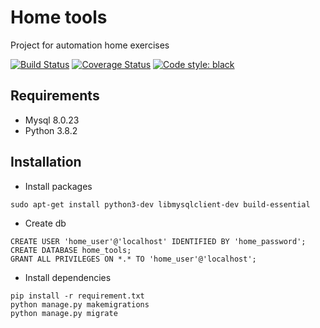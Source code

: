 # Home tools

Project for automation home exercises 

[![Build Status](https://travis-ci.org/BigBlackWolf/home_tools.svg?branch=main)](https://travis-ci.org/BigBlackWolf/home_tools)
[![Coverage Status](https://coveralls.io/repos/github/BigBlackWolf/home_tools/badge.svg)](https://coveralls.io/github/BigBlackWolf/home_tools)
<a href="https://github.com/psf/black"><img alt="Code style: black" src="https://img.shields.io/badge/code%20style-black-000000.svg"></a>

## Requirements

- Mysql 8.0.23
- Python 3.8.2

## Installation


- Install packages
```shell
sudo apt-get install python3-dev libmysqlclient-dev build-essential
```

- Create db
```mysql
CREATE USER 'home_user'@'localhost' IDENTIFIED BY 'home_password';
CREATE DATABASE home_tools;
GRANT ALL PRIVILEGES ON *.* TO 'home_user'@'localhost';
```

- Install dependencies
```shell
pip install -r requirement.txt
python manage.py makemigrations
python manage.py migrate
```
